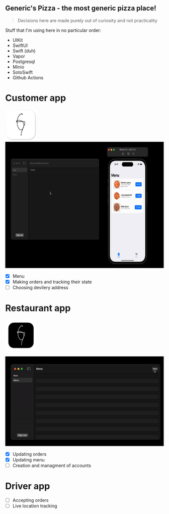 ## Generic's Pizza - the most generic pizza place!

> Decisions here are made purely out of curiosity and not practicality

Stuff that I'm using here in no particular order:
- UIKit
- SwiftUI
- Swift (duh)
- Vapor
- Postgresql
- Minio
- SotoSwift
- Github Actions

# Customer app

<img src="assets/readme/customer-app-icon.png" height="100" width="100" />
<img src="assets/readme/customer-app.gif" height="400" width="660" />

- [x] Menu
- [x] Making orders and tracking their state
- [ ] Choosing devilery address

# Restaurant app
<img src="assets/readme/restaurant-app-icon.png" height="100" width="100" />

![App demo gif](assets/readme/restaurant-app.gif)
- [x] Updating orders
- [x] Updating menu
- [ ] Creation and managment of accounts

# Driver app
- [ ] Accepting orders
- [ ] Live location tracking
